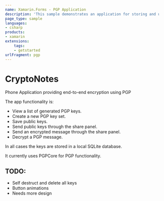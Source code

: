 ```yaml
---
name: Xamarin.Forms - PGP Application
description: 'This sample demonstrates an application for storing and using PGP keys. A side menu drives pages for generating keys, saving public keys, sending public keys, encrypting, and decrypting'
page_type: sample
languages:
- csharp
products:
- xamarin
extensions:
    tags:
    - getstarted
urlFragment: pgp
---
```

# CryptoNotes
Phone Application providing end-to-end encryption using PGP

The app functionality is:

- View a list of generated PGP keys.
- Create a new PGP key set.
- Save public keys.
- Send public keys through the share panel.
- Send an encrypted message through the share panel.
- Decrypt a PGP message.

In all cases the keys are stored in a local SQLite database.

It currently uses PGPCore for PGP functionality.


## TODO:
* Self destruct and delete all keys
* Button animations
* Needs more design
